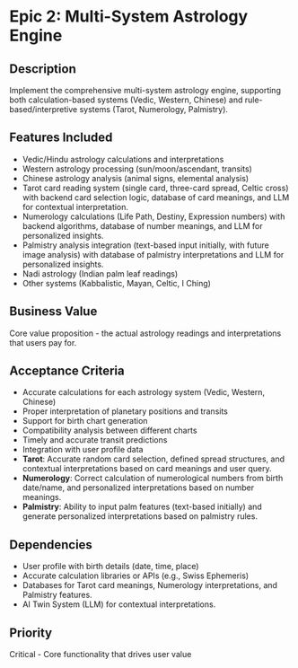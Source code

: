 # Epic 2: Multi-System Astrology Engine

## Description

Implement the comprehensive multi-system astrology engine, supporting both calculation-based systems (Vedic, Western, Chinese) and rule-based/interpretive systems (Tarot, Numerology, Palmistry).

## Features Included

- Vedic/Hindu astrology calculations and interpretations
- Western astrology processing (sun/moon/ascendant, transits)
- Chinese astrology analysis (animal signs, elemental analysis)
- Tarot card reading system (single card, three-card spread, Celtic cross) with backend card selection logic, database of card meanings, and LLM for contextual interpretation.
- Numerology calculations (Life Path, Destiny, Expression numbers) with backend algorithms, database of number meanings, and LLM for personalized insights.
- Palmistry analysis integration (text-based input initially, with future image analysis) with database of palmistry interpretations and LLM for personalized insights.
- Nadi astrology (Indian palm leaf readings)
- Other systems (Kabbalistic, Mayan, Celtic, I Ching)

## Business Value

Core value proposition - the actual astrology readings and interpretations that users pay for.

## Acceptance Criteria

- Accurate calculations for each astrology system (Vedic, Western, Chinese)
- Proper interpretation of planetary positions and transits
- Support for birth chart generation
- Compatibility analysis between different charts
- Timely and accurate transit predictions
- Integration with user profile data
- **Tarot**: Accurate random card selection, defined spread structures, and contextual interpretations based on card meanings and user query.
- **Numerology**: Correct calculation of numerological numbers from birth date/name, and personalized interpretations based on number meanings.
- **Palmistry**: Ability to input palm features (text-based initially) and generate personalized interpretations based on palmistry rules.

## Dependencies

- User profile with birth details (date, time, place)
- Accurate calculation libraries or APIs (e.g., Swiss Ephemeris)
- Databases for Tarot card meanings, Numerology interpretations, and Palmistry features.
- AI Twin System (LLM) for contextual interpretations.

## Priority

Critical - Core functionality that drives user value
